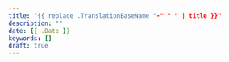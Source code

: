 ```yaml
---
title: "{{ replace .TranslationBaseName "-" " " | title }}"
description: ""
date: {{ .Date }}
keywords: []
draft: true
---
```


